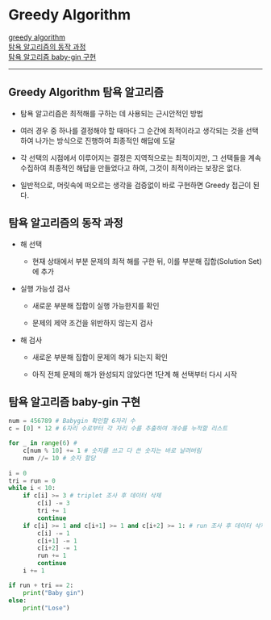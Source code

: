 # Greedy Algorithm

[greedy algorithm](#greedy-algorithm-탐욕-알고리즘)   
[탐욕 알고리즘의 동작 과정](#탐욕-알고리즘의-동작-과정)   
[탐욕 알고리즘 baby-gin 구현](#탐욕-알고리즘-baby-gin-구현)   

---
## Greedy Algorithm 탐욕 알고리즘
- 탐욕 알고리즘은 최적해를 구하는 데 사용되는 근시안적인 방법

- 여러 경우 중 하나를 결정해야 할 때마다 그 순간에 최적이라고 생각되는 것을 선택하여 나가는 방식으로 진행하여 최종적인 해답에 도달

- 각 선택의 시점에서 이루어지는 결정은 지역적으로는 최적이지만, 그 선택들을 계속 수집하여 최종적인 해답을 만들었다고 하여, 그것이 최적이라는 보장은 없다.

- 일반적으로, 머릿속에 떠오르는 생각을 검증없이 바로 구현하면 Greedy 접근이 된다.

## 탐욕 알고리즘의 동작 과정
- 해 선택
  - 현재 상태에서 부분 문제의 최적 해를 구한 뒤, 이를 부분해 집합(Solution Set)에 추가

- 실행 가능성 검사
  - 새로운 부분해 집합이 실행 가능한지를 확인
  
  - 문제의 제약 조건을 위반하지 않는지 검사

- 해 검사
  - 새로운 부분해 집합이 문제의 해가 되는지 확인

  - 아직 전체 문제의 해가 완성되지 않았다면 1단계 해 선택부터 다시 시작

## 탐욕 알고리즘 baby-gin 구현

```python
num = 456789 # Babygin 확인할 6자리 수
c = [0] * 12 # 6자리 수로부터 각 자리 수를 추출하여 개수를 누적할 리스트

for _ in range(6) # 
	c[num % 10] += 1 # 숫자를 쓰고 다 쓴 숫자는 바로 날려버림
	num //= 10 # 숫자 할당
	
i = 0
tri = run = 0
while i < 10:
	if c[i] >= 3 # triplet 조사 후 데이터 삭제
		c[i] -= 3
		tri += 1
		continue
	if c[i] >= 1 and c[i+1] >= 1 and c[i+2] >= 1: # run 조사 후 데이터 삭제
		c[i] -= 1
		c[i+1] -= 1
		c[i+2] -= 1
		run += 1
		continue
	i += 1

if run + tri == 2:
	print("Baby gin")
else:
	print("Lose")
```
